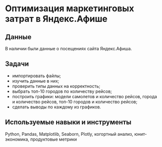 # Оптимизация маркетинговых затрат в Яндекс.Афише  
  
## Данные  
  
    
В наличии были данные о посещениях сайта Яндекс.Афиша.  
  
## Задачи  
  
    
* импортировать файлы;  
* изучить данные в них;  
* проверить типы данных на корректность;  
* выбрать топ-10 городов по количеству рейсов;  
* построить графики: модели самолетов и количество рейсов, города и количество рейсов, топ-10 городов и количество рейсов;  
* сделать выводы по каждому из графиков.
  
    
## Используемые навыки и инструменты  
  
Python, Pandas, Matplotlib, Seaborn, Plotly, когортный анализ, юнит-экономика, продуктовые метрики
